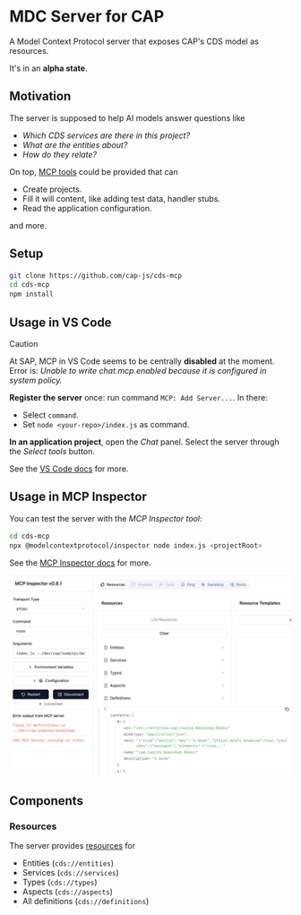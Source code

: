 # MDC Server for CAP

A Model Context Protocol server that exposes CAP's CDS model as resources.

It's in an **alpha state**.

## Motivation

The server is supposed to help AI models answer questions like
- _Which CDS services are there in this project?_
- _What are the entities about?_
- _How do they relate?_

On top, [MCP tools](https://modelcontextprotocol.io/docs/concepts/tools) could be provided that can
- Create projects.
- Fill it will content, like adding test data, handler stubs.
- Read the application configuration.

and more.

## Setup

```sh
git clone https://github.com/cap-js/cds-mcp
cd cds-mcp
npm install
```

## Usage in VS Code

> [!CAUTION]
> At SAP, MCP in VS Code seems to be centrally **disabled** at the moment.
> Error is: _Unable to write chat.mcp.enabled because it is configured in system policy._

**Register the server** once: run command `MCP: Add Server...`. In there:
- Select `command`.
- Set `node <your-repo>/index.js` as command.

**In an application project**, open the _Chat_ panel.
Select the server through the _Select tools_ button.

See the [VS Code docs](https://code.visualstudio.com/docs/copilot/chat/mcp-servers) for more.

## Usage in MCP Inspector

You can test the server with the _MCP Inspector tool_:
```sh
cd cds-mcp
npx @modelcontextprotocol/inspector node index.js <projectRoot>
```

See the [MCP Inspector docs](https://modelcontextprotocol.io/docs/tools/inspector) for more.

![MCP Inspector](assets/MCP-Inspector.png)

## Components

### Resources

The server provides [resources](https://modelcontextprotocol.io/docs/concepts/resources) for
- Entities (`cds://entities`)
- Services (`cds://services`)
- Types (`cds://types`)
- Aspects (`cds://aspects`)
- All definitions (`cds://definitions`)